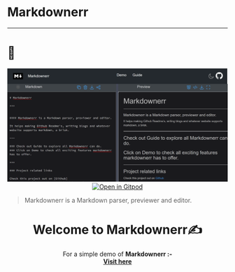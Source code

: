 # Markdownerr

***

#  👋
<p align="center"> 
<img src="https://raw.githubusercontent.com/sarveshh/markdownerr/main/assets/screenshot.png?token=APIDM4XHVDC2LFLXRI2X7YTANQHGM" alt="Hero image"/>
  <a href="https://gitpod.io/#snapshot/949eded8-4803-4bda-aa24-2c3d2a9f1af2"><img alt="Open in Gitpod" src="https://gitpod.io/button/open-in-gitpod.svg"> </a>
<p/>

> Markdownerr is a Markdown parser, previewer and editor.

<h1 align="center">Welcome to Markdownerr✍ </h1>
<p align="center">
  For a simple demo of <strong>Markdownerr<strong> :- <br>
  <a href="https://sarveshh.github.io/markdownerr/">
    Visit here
  </a>
</p>
